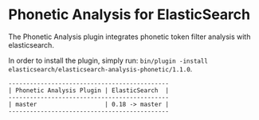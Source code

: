 Phonetic Analysis for ElasticSearch
===================================

The Phonetic Analysis plugin integrates phonetic token filter analysis with elasticsearch.

In order to install the plugin, simply run: `bin/plugin -install elasticsearch/elasticsearch-analysis-phonetic/1.1.0`.

    ---------------------------------------------
    | Phonetic Analysis Plugin | ElasticSearch  |
    ---------------------------------------------
    | master                   | 0.18 -> master |
    ---------------------------------------------
